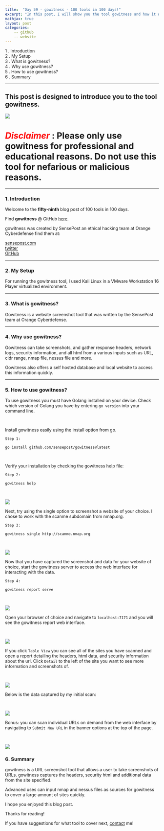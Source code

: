 ```yaml
---
title:  "Day 59 - gowitness - 100 tools in 100 days!"
excerpt: "In this post, I will show you the tool gowitness and how it works."
mathjax: true
layout: post
categories:
    -- github
    -- website
---
```


1 . Introduction
<br>
2 . My Setup
<br>
3 . What is gowitness?
<br>
4 . Why use gowitness?
<br>
5 . How to use gowitness?
<br>
6 . Summary

---

## This post is designed to introduce you to the tool gowitness.

![](https://github.githubassets.com/images/icons/emoji/unicode/1f50d.png)

# <span style="color:red">***Disclaimer***</span> : **Please only use gowitness for professional and educational reasons. Do not use this tool for nefarious or malicious reasons.**

---

### 1. **Introduction**

Welcome to the **fifty-ninth** blog post of 100 tools in 100 days.<br> 

Find **gowitness** @ GitHub [here](https://github.com/sensepost/gowitness).

gowitness was created by SensePost an ethical hacking team at Orange Cyberdefense find them at:

[sensepost.com](https://sensepost.com/)<br>
[twitter](https://twitter.com/sensepost)<br>
[GitHub](https://github.com/sensepost)<br>


---

### 2. **My Setup**

For running the gowitness tool, I used Kali Linux in a VMware Workstation 16 Player virtualized environment.

---

### 3. **What is gowitness?**

Gowitness is a website screenshot tool that was written by the SensePost team at Orange Cyberdefense.  

---

### 4. **Why use gowitness?**

Gowitness can take screenshots, and gather response headers, network logs, security information, and all html from a various inputs such as URL, cidr range, nmap file, nessus file and more. 

Gowitness also offers a self hosted database and local website to access this information quickly. 

---

### 5. **How to use gowitness?**

To use gowitness you must have Golang installed on your device. Check which version of Golang you have by entering `go version` into your command line. 

<br>

Install gowitness easily using the install option from go.
    
    Step 1:

    go install github.com/sensepost/gowitness@latest

<br>

Verify your installation by checking the gowitness help file:

    Step 2:

    gowitness help

<br>

![](https://raw.githubusercontent.com/matthewomccorkle/matthewomccorkle.github.io/master/_posts/assets/100%20tools/gowitness/go1.png)

Next, try using the single option to screenshot a website of your choice. I chose to work with the scanme subdomain from nmap.org. 

    Step 3:

    gowitness single http://scanme.nmap.org

<br>

![](https://raw.githubusercontent.com/matthewomccorkle/matthewomccorkle.github.io/master/_posts/assets/100%20tools/gowitness/go2.png)

Now that you have captured the screenshot and data for your website of choice, start the gowitness server to access the web interface for interacting with the data. 

    Step 4:

    gowitness report serve

<br>

![](https://raw.githubusercontent.com/matthewomccorkle/matthewomccorkle.github.io/master/_posts/assets/100%20tools/gowitness/go3.png)

Open your browser of choice and navigate to `localhost:7171` and you will see the gowitness report web interface.

<br>

![](https://raw.githubusercontent.com/matthewomccorkle/matthewomccorkle.github.io/master/_posts/assets/100%20tools/gowitness/go4.png)

If you click `Table View` you can see all of the sites you have scanned and open a report detailing the headers, html data, and security information about the url. Click `Detail` to the left of the site you want to see more information and screenshots of. 

<br>

![](https://raw.githubusercontent.com/matthewomccorkle/matthewomccorkle.github.io/master/_posts/assets/100%20tools/gowitness/go5.png)

Below is the data captured by my initial scan:

<br>

![](https://raw.githubusercontent.com/matthewomccorkle/matthewomccorkle.github.io/master/_posts/assets/100%20tools/gowitness/go6.png)

Bonus: you can scan individual URLs on demand from the web interface by navigating to `Submit New URL` in the banner options at the top of the page.

<br>

![](https://raw.githubusercontent.com/matthewomccorkle/matthewomccorkle.github.io/master/_posts/assets/100%20tools/gowitness/go7.png)

### 6. **Summary**

gowitness is a URL screenshot tool that allows a user to take screenshots of URLs. gowitness captures the headers, security html and additional data from the site specified. 

Advanced uses can input nmap and nessus files as sources for gowitness to cover a large amount of sites quickly. 

I hope you enjoyed this blog post.

Thanks for reading!<br>

If you have suggestions for what tool to cover next, [contact](mailto:matthew.o.mccorkle@gmail.com) me!
